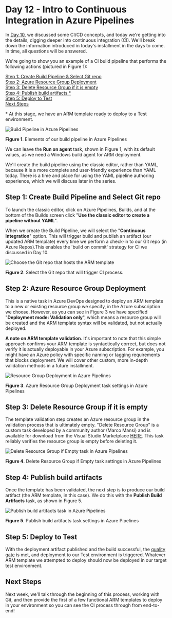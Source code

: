 # Day 12 - Intro to Continuous Integration in Azure Pipelines

In [Day 10](https://github.com/starkfell/100DaysOfIaC/blob/master/articles/day.10.cicd.iac.bldg.blocks.md#automation-controls), we discussed some CI/CD concepts, and today we're getting into the details, digging deeper into continuous integration (CI).  We'll break down the information introduced in today's installment in the days to come. In time, all questions will be answered.

We're going to show you an example of a CI build pipeline that performs the following actions (pictured in Figure 1):

  [Step 1: Create Build Pipeline & Select Git repo](#step-1-create-build-pipeline-and-select-git-repo) <br />
  [Step 2: Azure Resource Group Deployment](#step-2-azure-resource-group-deployment) <br />
  [Step 3: Delete Resource Group if it is empty](#step-3-delete-resource-group-if-it-is-empty) <br />
  [Step 4: Publish build artifacts *](#step-4-publish-build-artifacts) <br />
  [Step 5: Deploy to Test](#step-5-deploy-to-test) <br />
  [Next Steps](#next-steps) <br />

\* At this stage, we have an ARM template ready to deploy to a Test environment.

![Build Pipeline in Azure Pipelines](https://github.com/starkfell/100DaysOfIaC/blob/master/images/day12/figure1.png)

**Figure 1**. Elements of our build pipeline in Azure Pipelines

We can leave the **Run on agent** task, shown in Figure 1, with its default values, as we need a Windows build agent for ARM deployment.

We'll create the build pipeline using the classic editor, rather than YAML, because it is a more complete and user-friendly experience than YAML today. There is a time and place for using the YAML pipeline authoring experience, which we will discuss later in the series.

## Step 1: Create Build Pipeline and Select Git repo

To launch the classic editor, click on Azure Pipelines, Builds, and at the bottom of the Builds screen click "**Use the classic editor to create a pipeline without YAML**".

 When we create the Build Pipeline, we will select the "**Continuous Integration**" option. This will trigger build and publish an artifact (our updated ARM template) every time we perform a check-in to our Git repo (in Azure Repos).This enables the 'build on commit' strategy for CI we discussed in Day 10.

![Choose the Git repo that hosts the ARM template](https://github.com/starkfell/100DaysOfIaC/blob/master/images/day12/figure2.png)

**Figure 2**. Select the Git repo that will trigger CI process.

## Step 2: Azure Resource Group Deployment

This is a native task in Azure DevOps designed to deploy an ARM template to a new or existing resource group we specify, in the Azure subscription we choose. However, as you can see in Figure 3 we have specified "**Deployment mode: Validation only**", which means a resource group will be created and the ARM template syntax will be validated, but not actually deployed.

**A note on ARM template validation**. It's important to note that this simple approach confirms your ARM template is syntactically correct, but does not verify it is actually deployable in your Azure subscription. For example, you might have an Azure policy with specific naming or tagging requirements that blocks deployment. We will cover other custom, more in-depth validation methods in a future installment.

![Resource Group Deployment in Azure Pipelines](https://github.com/starkfell/100DaysOfIaC/blob/master/images/day12/figure3.png)

**Figure 3**. Azure Resource Group Deployment task settings in Azure Pipelines

## Step 3: Delete Resource Group if it is empty

The template validation step creates an Azure resource group in the validation process that is ultimately empty. "Delete Resource Group" is a custom task developed by a community author (Marco Mansi) and is available for download from the Visual Studio Marketplace [HERE](https://marketplace.visualstudio.com/items?itemName=marcomansi.MarcoMansi-Xpirit-Vsts-DeleteResourceGroupIfEmpty). This task reliably verifies the  resource group is empty before deleting it.

![Delete Resource Group if Empty task in Azure Pipelines](https://github.com/starkfell/100DaysOfIaC/blob/master/images/day12/figure4.png)

**Figure 4**. Delete Resource Group if Empty task settings in Azure Pipelines

## Step 4: Publish build artifacts

Once the template has been validated, the next step is to produce our build artifact (the ARM template, in this case). We do this with the **Publish Build Artifacts** task, as shown in Figure 5.

![Publish build artifacts task in Azure Pipelines](https://github.com/starkfell/100DaysOfIaC/blob/master/images/day12/figure5.png)

**Figure 5**. Publish build artifacts task settings in Azure Pipelines

## Step 5: Deploy to Test

With the deployment artifact published and the build successful, the [quality gate](https://github.com/starkfell/100DaysOfIaC/blob/master/articles/day.10.cicd.iac.bldg.blocks.md#automation-controls) is met, and deployment to our Test environment is triggered. Whatever ARM template we attempted to deploy should now be deployed in our target test environment.

## Next Steps

Next week, we'll talk through the beginning of this process, working with Git, and then provide the first of a few functional ARM templates to deploy in your environment so you can see the CI process through from end-to-end!
